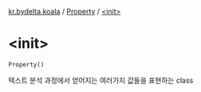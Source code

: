 [kr.bydelta.koala](../index.md) / [Property](index.md) / [&lt;init&gt;](./-init-.md)

# &lt;init&gt;

`Property()`

텍스트 분석 과정에서 얻어지는 여러가지 값들을 표현하는 class

